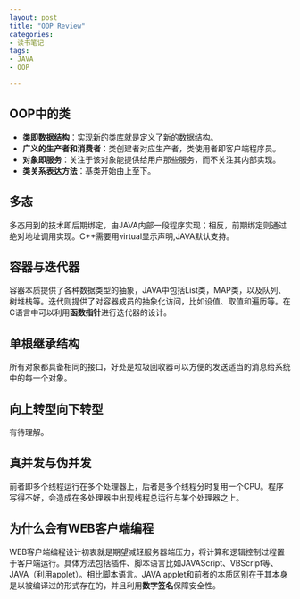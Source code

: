 ```yaml
---
layout: post
title: "OOP Review"
categories:
- 读书笔记  
tags:
- JAVA
- OOP

---
```


## OOP中的类   

* **类即数据结构**：实现新的类库就是定义了新的数据结构。  
* **广义的生产者和消费者**：类创建者对应生产者，类使用者即客户端程序员。  
* **对象即服务**：关注于该对象能提供给用户那些服务，而不关注其内部实现。  
* **类关系表达方法**：基类开始由上至下。  

## 多态  

多态用到的技术即后期绑定，由JAVA内部一段程序实现；相反，前期绑定则通过绝对地址调用实现。C++需要用virtual显示声明,JAVA默认支持。

## 容器与迭代器  

容器本质提供了各种数据类型的抽象，JAVA中包括List类，MAP类，以及队列、树堆栈等。迭代则提供了对容器成员的抽象化访问，比如设值、取值和遍历等。在C语言中可以利用**函数指针**进行迭代器的设计。

## 单根继承结构 

所有对象都具备相同的接口，好处是垃圾回收器可以方便的发送适当的消息给系统中的每一个对象。

## 向上转型向下转型  

有待理解。

## 真并发与伪并发  

前者即多个线程运行在多个处理器上，后者是多个线程分时复用一个CPU。程序写得不好，会造成在多处理器中出现线程总运行与某个处理器之上。

## 为什么会有WEB客户端编程  

WEB客户端编程设计初衷就是期望减轻服务器端压力，将计算和逻辑控制过程置于客户端运行。具体方法包括插件、脚本语言比如JAVAScript、VBScript等、JAVA（利用applet）。相比脚本语言。JAVA applet和前者的本质区别在于其本身是以被编译过的形式存在的，并且利用**数字签名**保障安全性。
